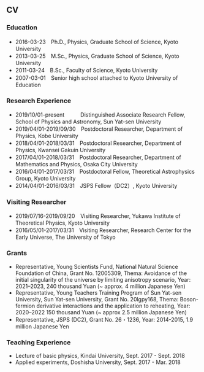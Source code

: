 ## CV 
### Education 

- 2016-03-23　Ph.D., Physics, Graduate School of Science, Kyoto University
- 2013-03-25　M.Sc., Physics, Graduate School of Science, Kyoto University
- 2011-03-24　B.Sc., Faculty of Science, Kyoto University
- 2007-03-01　Senior high school attached to Kyoto University of Education

### Research Experience

- 2019/10/01-present　　　Distinguished Associate Research Fellow, School of Physics and Astronomy, Sun Yat-sen University 
- 2019/04/01-2019/09/30　Postdoctoral Researcher, Department of Physics, Kobe University
- 2018/04/01-2018/03/31　Postdoctoral Researcher, Department of Physics, Kwansei Gakuin University
- 2017/04/01-2018/03/31　Postdoctoral Researcher, Department of Mathematics and Physics, Osaka City University
- 2016/04/01-2017/03/31　Postdoctoral Fellow, Theoretical Astrophysics Group, Kyoto University
- 2014/04/01-2016/03/31　JSPS Fellow（DC2）, Kyoto University

### Visiting Researcher

- 2019/07/16-2019/09/20　Visiting Researcher, Yukawa Institute of Theoretical Physics, Kyoto University
- 2016/05/01-2017/03/31　Visiting Researcher, Research Center for the Early Universe, The University of Tokyo

### Grants
- Representative, Young Scientists Fund, National Natural Science Foundation of China, Grant No. 12005309, Thema: Avoidance of the initial singularity of the universe by limiting anisotropy scenario, Year: 2021–2023, 240 thousand Yuan (~ approx. 4 million Japanese Yen)
- Representative, Young Teachers Training Program of Sun Yat-sen University, Sun Yat-sen University, Grant No. 20lgpy168, Thema: Boson-fermion derivative interactions and the application to reheating, Year: 2020–2022 150 thousand Yuan (~ approx 2.5 million Japanese Yen)
- Representative, JSPS (DC2), Grant No. 26・1236, Year: 2014-2015, 1.9 million Japanese Yen


### Teaching Experience

- Lecture of basic physics, Kindai University, Sept. 2017 - Sept. 2018
- Applied experiments, Doshisha University, Sept. 2017 - Mar. 2018
